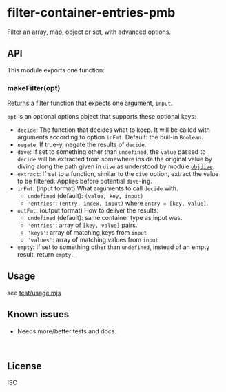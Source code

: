 ﻿
<!--#echo json="package.json" key="name" underline="=" -->
filter-container-entries-pmb
============================
<!--/#echo -->

<!--#echo json="package.json" key="description" -->
Filter an array, map, object or set, with advanced options.
<!--/#echo -->



API
---

This module exports one function:

### makeFilter(opt)

Returns a filter function that expects one argument, `input`.

`opt` is an optional options object that supports these optional keys:

* `decide`: The function that decides what to keep.
  It will be called with arguments according to option `inFmt`.
  Default: the buil-in `Boolean`.
* `negate`: If true-y, negate the results of `decide`.
* `dive`: If set to something other than `undefined`,
  the `value` passed to `decide` will be extracted from somewhere inside the
  original value by diving along the path given in `dive` as understood by
  module [`objdive`](https://github.com/mk-pmb/objdive-js).
* `extract`: If set to a function, similar to the `dive` option,
  extract the value to be filtered. Applies before potential `dive`-ing.
* `inFmt`: (input format) What arguments to call `decide` with.
  * `undefined` (default): `(value, key, input)`
  * `'entries'`: `(entry, index, input)` where `entry = [key, value]`.
* `outFmt`: (output format) How to deliver the results:
  * `undefined` (default): same container type as input was.
  * `'entries'`: array of `[key, value]` pairs.
  * `'keys'`: array of matching keys from `input`
  * `'values'`: array of matching values from `input`
* `empty`: If set to something other than `undefined`,
  instead of an empty result, return `empty`.




Usage
-----

see [test/usage.mjs](test/usage.mjs)


<!--#toc stop="scan" -->



Known issues
------------

* Needs more/better tests and docs.




&nbsp;


License
-------
<!--#echo json="package.json" key=".license" -->
ISC
<!--/#echo -->
